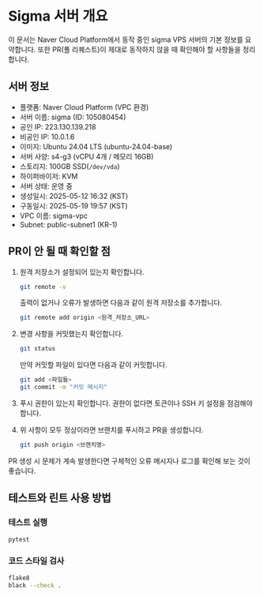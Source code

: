 # Sigma 서버 개요

이 문서는 Naver Cloud Platform에서 동작 중인 sigma VPS 서버의 기본 정보를 요약합니다. 또한 PR(풀 리퀘스트)이 제대로 동작하지 않을 때 확인해야 할 사항들을 정리합니다.

## 서버 정보

- 플랫폼: Naver Cloud Platform (VPC 환경)
- 서버 이름: sigma (ID: 105080454)
- 공인 IP: 223.130.139.218
- 비공인 IP: 10.0.1.6
- 이미지: Ubuntu 24.04 LTS (ubuntu-24.04-base)
- 서버 사양: s4-g3 (vCPU 4개 / 메모리 16GB)
- 스토리지: 100GB SSD(`/dev/vda`)
- 하이퍼바이저: KVM
- 서버 상태: 운영 중
- 생성일시: 2025-05-12 16:32 (KST)
- 구동일시: 2025-05-19 19:57 (KST)
- VPC 이름: sigma-vpc
- Subnet: public-subnet1 (KR-1)

## PR이 안 될 때 확인할 점

1. 원격 저장소가 설정되어 있는지 확인합니다.
   ```bash
   git remote -v
   ```
   출력이 없거나 오류가 발생하면 다음과 같이 원격 저장소를 추가합니다.
   ```bash
   git remote add origin <원격_저장소_URL>
   ```

2. 변경 사항을 커밋했는지 확인합니다.
   ```bash
   git status
   ```
   만약 커밋할 파일이 있다면 다음과 같이 커밋합니다.
   ```bash
   git add <파일들>
   git commit -m "커밋 메시지"
   ```

3. 푸시 권한이 있는지 확인합니다. 권한이 없다면 토큰이나 SSH 키 설정을 점검해야 합니다.

4. 위 사항이 모두 정상이라면 브랜치를 푸시하고 PR을 생성합니다.
   ```bash
   git push origin <브랜치명>
   ```

PR 생성 시 문제가 계속 발생한다면 구체적인 오류 메시지나 로그를 확인해 보는 것이 좋습니다.


## 테스트와 린트 사용 방법

### 테스트 실행
```bash
pytest
```

### 코드 스타일 검사
```bash
flake8
black --check .
```

